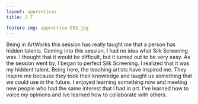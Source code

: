 ```yaml
---
layout: apprentices
title: J.T.

feature-img: apprentice-053.jpg
---
```


Being in ArtWorks this session has really taught me that a person has hidden talents.  Coming into this session, I had no idea what Silk Screening was.  I thought that it would be difficult, but it turned out to be very easy.  As the session went by, I began to perfect Silk Screening.  I realized that it was my hiddent talent.  Being here, the teaching artists have inspired me.  They inspire me because they took their knowledge and taught us something that we could use in the future.  I enjoyed learning something now and meeting new people who had the same interest that I had in art.  I’ve learned how to voice my opinions and Ive learned how to collaborate with others.
